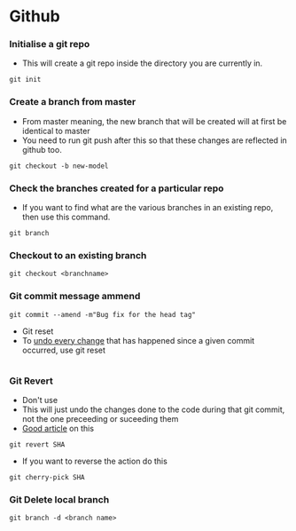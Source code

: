 # Github
### Initialise a git repo 
- This will create a git repo inside the directory you are currently in.
```
git init
```

### Create a branch from master
- From master meaning, the new branch that will be created will at first be identical to master
- You need to run git push after this so that these changes are reflected in github too.
```
git checkout -b new-model
```

### Check the branches created for a particular repo
- If you want to find what are the various branches in an existing repo, then use this command.
```
git branch
```

### Checkout to an existing branch
```
git checkout <branchname>
```

### Git commit message ammend 
```
git commit --amend -m"Bug fix for the head tag"
```

- Git reset 
- To [undo every change](https://www.theserverside.com/video/Dont-git-revert-that-last-commit-git-reset-instead) that has happened since a given commit occurred, use git reset
```

```

### Git Revert
- Don't use
- This will just undo the changes done to the code during that git commit, not the one preceeding or suceeding them
- [Good article](https://www.theserverside.com/tutorial/How-to-git-revert-a-commit-A-simple-undo-changes-example) on this
```
git revert SHA
```

- If you want to reverse the action do this
```
git cherry-pick SHA
```

### Git Delete local branch
```
git branch -d <branch name>
```
